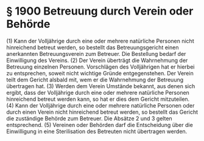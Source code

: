 # § 1900 Betreuung durch Verein oder Behörde
(1) Kann der Volljährige durch eine oder mehrere natürliche Personen nicht hinreichend betreut werden, so bestellt das Betreuungsgericht einen anerkannten Betreuungsverein zum Betreuer. Die Bestellung bedarf der Einwilligung des Vereins.
(2) Der Verein überträgt die Wahrnehmung der Betreuung einzelnen Personen. Vorschlägen des Volljährigen hat er hierbei zu entsprechen, soweit nicht wichtige Gründe entgegenstehen. Der Verein teilt dem Gericht alsbald mit, wem er die Wahrnehmung der Betreuung übertragen hat.
(3) Werden dem Verein Umstände bekannt, aus denen sich ergibt, dass der Volljährige durch eine oder mehrere natürliche Personen hinreichend betreut werden kann, so hat er dies dem Gericht mitzuteilen.
(4) Kann der Volljährige durch eine oder mehrere natürliche Personen oder durch einen Verein nicht hinreichend betreut werden, so bestellt das Gericht die zuständige Behörde zum Betreuer. Die Absätze 2 und 3 gelten entsprechend.
(5) Vereinen oder Behörden darf die Entscheidung über die Einwilligung in eine Sterilisation des Betreuten nicht übertragen werden.